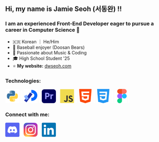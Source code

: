 ## Hi, my name is Jamie Seoh (서동완)  ‼️
### I am an experienced Front-End Developer eager to pursue a career in Computer Science 🌱
- 🇰🇷 Korean ｜ He/Him 
- 🐻 Baseball enjoyer (Doosan Bears)
- 💪 Passionate about Music & Coding
- 🎓 High School Student '25
- ⭐ **My website:** <a href="https://dwseoh.com">dwseoh.com</a>

### Technologies:
<img src="https://raw.githubusercontent.com/dwseoh/dwseoh/main/python.png" alt="drawing" width="45"/> <img src="https://raw.githubusercontent.com/dwseoh/dwseoh/main/_divider.png" width="5" height="40"> <img src="https://raw.githubusercontent.com/dwseoh/dwseoh/main/processing_logo.png" alt="drawing" width="45"/> <img src="https://raw.githubusercontent.com/dwseoh/dwseoh/main/_divider.png" width="5" height="40"> <img src="https://raw.githubusercontent.com/dwseoh/dwseoh/main/premierepro_icon.png" alt="drawing" width="45"/> <img src="https://raw.githubusercontent.com/dwseoh/dwseoh/main/_divider.png" width="5" height="40"> <img src="https://raw.githubusercontent.com/dwseoh/dwseoh/main/js_logo.png" alt="drawing" width="45"/> <img src="https://raw.githubusercontent.com/dwseoh/dwseoh/main/_divider.png" width="5" height="40"> <img src="https://raw.githubusercontent.com/dwseoh/dwseoh/main/html-5.png" alt="drawing" width="45"/> <img src="https://raw.githubusercontent.com/dwseoh/dwseoh/main/_divider.png" width="5" height="40"> <img src="https://raw.githubusercontent.com/dwseoh/dwseoh/main/css_logo.png" alt="drawing" width="45"/> <img src="https://raw.githubusercontent.com/dwseoh/dwseoh/main/_divider.png" width="5" height="40">  <img src="https://raw.githubusercontent.com/dwseoh/dwseoh/main/_divider.png" width="5" height="40"> <img src="https://raw.githubusercontent.com/dwseoh/dwseoh/main/figma_icon.png" alt="drawing" height="45"/> <img src="https://raw.githubusercontent.com/dwseoh/dwseoh/main/_divider.png" width="5" height="40">

### Connect with me:
<a href="https://discord.com/users/891434702509060106"> <img src="https://raw.githubusercontent.com/dwseoh/dwseoh/main/discordlogo-modified.png" alt="drawing" width="45"/></a> <img src="https://raw.githubusercontent.com/dwseoh/dwseoh/main/_divider.png" width="5" height="40"> <a href="https://www.instagram.com/dongwan_seoh/"> <img src="https://raw.githubusercontent.com/dwseoh/dwseoh/main/instagramlogo.png" alt="drawing" width="45"/></a> <img src="https://raw.githubusercontent.com/dwseoh/dwseoh/main/_divider.png" width="5" height="40"> <a href="https://www.linkedin.com/in/jamie-seoh-4140572a5/"> <img src="https://raw.githubusercontent.com/dwseoh/dwseoh/main/linkedin.png" alt="drawing" width="45"/></a>
